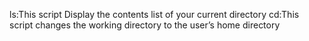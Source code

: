 ls:This script Display the contents list of your current directory
cd:This script changes the working directory to the user’s home directory
